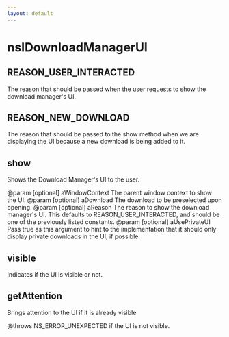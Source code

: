 ```yaml
---
layout: default
---
```


# nsIDownloadManagerUI #

## REASON_USER_INTERACTED ##

The reason that should be passed when the user requests to show the
download manager's UI.


## REASON_NEW_DOWNLOAD ##

The reason that should be passed to the show method when we are displaying
the UI because a new download is being added to it.


## show ##

Shows the Download Manager's UI to the user.

@param [optional] aWindowContext
       The parent window context to show the UI.
@param [optional] aDownload
       The download to be preselected upon opening.
@param [optional] aReason
       The reason to show the download manager's UI.  This defaults to
       REASON_USER_INTERACTED, and should be one of the previously listed
       constants.
@param [optional] aUsePrivateUI
       Pass true as this argument to hint to the implementation that it
       should only display private downloads in the UI, if possible.


## visible ##

Indicates if the UI is visible or not.


## getAttention ##

Brings attention to the UI if it is already visible

@throws NS_ERROR_UNEXPECTED if the UI is not visible.

